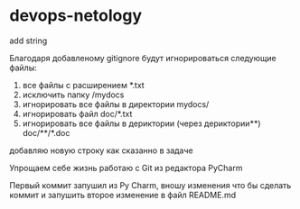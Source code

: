 # devops-netology
add string

Благодаря добавленому gitignore будут игнорироваться следующие файлы:

1) все файлы с расширением *.txt
2) исключить папку /mydocs
3) игнорировать все файлы в директории mydocs/
4) игнорировать файл doc/*.txt
5) игнорировать все файлы в дериктории (через дериктории**) doc/**/*.doc

добавляю новую строку как сказанно в задаче

Упрощаем себе жизнь
работаю с Git из редактора PyCharm

Первый коммит запушил из Py Charm, вношу изменения что бы сделать коммит 
и запушить второе изменение в файл README.md